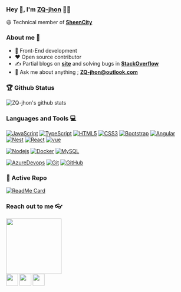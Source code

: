 
### Hey 👋, I'm [ZQ-jhon](https://ZQ-jhon.github.io) 👨‍💻



😃 Technical member of **[SheenCity](https://sheencity.com)** 


### About me :eyes:

- :dart: Front-End development   
- :heart: Open source contributor
- :writing_hand: Partial blogs on  **[site](https://blog.csdn.net/qq_20264891)** and solving bugs in **[StackOverflow](https://stackoverflow.com/users/11289686/zq-jhon)**
- :e-mail: Ask me about anything ; **[ZQ-jhon@outlook.com](ZQ-jhon@outlook.com)**


### 🏆 Github Status
![ZQ-jhon's github stats](https://github-readme-stats.vercel.app/api?username=ZQ-jhon&show_icons=true&hide_border=true)



### Languages and Tools :computer:

[![JavaScript](https://img.shields.io/badge/-JavaScript-black?style=flat&logo=javascript)](https://github.com/ZQ-jhon) 
[![TypeScript](https://img.shields.io/badge/-TypeScript-007ACC?style=flat&logo=typescript)](https://github.com/ZQ-jhon)
[![HTML5](https://img.shields.io/badge/-HTML5-E34F26?style=flat&logo=html5&logoColor=white)](https://github.com/ZQ-jhon) 
[![CSS3](https://img.shields.io/badge/-CSS3-1572B6?style=flat&logo=css3)](https://github.com/ZQ-jhon) 
[![Bootstrap](https://img.shields.io/badge/-Bootstrap-563D7C?style=flat&logo=bootstrap)](https://github.com/ZQ-jhon) 
[![Angular](https://img.shields.io/badge/-Angular-red?style=flat&logo=Angular)](https://github.com/ZQ-jhon)
[![Nest](https://img.shields.io/badge/-Nest-black?style=flat&logo=nestjs)](https://nestjs.com)
[![React](https://img.shields.io/badge/-React-black?style=flat&logo=react)](https://github.com/ZQ-jhon)
[![vue](https://img.shields.io/badge/-Vue-black?style=flat&logo=vue.js)](https://vuejs.org)



[![Nodejs](https://img.shields.io/badge/-Nodejs-black?style=flat&logo=Node.js)](https://github.com/ZQ-jhon) 
[![Docker](https://img.shields.io/badge/-Docker-black?style=flat&logo=docker)](https://github.com/ZQ-jhon) 
[![MySQL](https://img.shields.io/badge/-MySQL-black?style=flat&logo=mysql)](https://github.com/ZQ-jhon)

[![AzureDevops](https://img.shields.io/badge/-Azure-blue?style=flat&logo=azureDevops)](https://dev.azure.com/350037310/350037310)
[![Git](https://img.shields.io/badge/-Git-black?style=flat&logo=git)](https://github.com/ZQ-jhon) 
[![GitHub](https://img.shields.io/badge/-GitHub-181717?style=flat&logo=github)](https://github.com/ZQ-jhon)

### 👀 Active Repo
[![ReadMe Card](https://github-readme-stats.vercel.app/api/pin/?username=ZQ-jhon&repo=backend)](https://github.com/ZQ-jhon/backend)



### Reach out to me 👓

<a href="https://ZQ-jhon.github.io/"><img src="https://avatars1.githubusercontent.com/u/26297704?s=460&u=5e1ad791157f9ec2097e238d219604f6025c2e10&v=4" width="150px" height="150px" /></a>
<br>
<a href="https://twitter.com/zq91258937">
<img src="https://i.ibb.co/kmgQVyW/twitter.png" width="32px" height="32px"></a> 
<a href="https://github.com/ZQ-jhon"><img src="https://cdn.iconscout.com/icon/free/png-256/github-108-438008.png" width="32px" height="32px"></a> 
<a href="https://www.quora.com/profile/Jhon-Zq"><img src="https://ss3.bdstatic.com/70cFv8Sh_Q1YnxGkpoWK1HF6hhy/it/u=2409201638,3148859939&fm=26&gp=0.jpg" width="32px" height="32px"></a>
